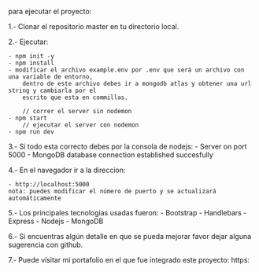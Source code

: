 para ejecutar el proyecto:

1.- Clonar el repositorio master en tu directorio local.

2.- Ejecutar:  

    - npm init -y
    - npm install 
    - modificar el archivo example.env por .env que será un archivo con una variable de entorno,
        dentro de este archivo debes ir a mongodb atlas y obtener una url string y cambiarla por el
        escrito que esta en commillas.

        // correr el server sin nodemon
    - npm start
        // ejecutar el server con nodemon          
    - npm run dev

3.- Si todo esta correcto debes por la consola de nodejs:
    - Server on port 5000
    - MongoDB database connection established succesfully

4.- En el navegador ir a la direccion:

    - http://localhost:5000
    nota: puedes modificar el número de puerto y se actualizará automáticamente

5.- Los principales tecnologias usadas fueron:
    - Bootstrap
    - Handlebars
    - Express
    - Nodejs
    - MongoDB

6.- Si encuentras algún detalle en que se pueda mejorar favor dejar alguna sugerencia con github. 

7.- Puede visitar mi portafolio en el que fue integrado este proyecto:
    https: 